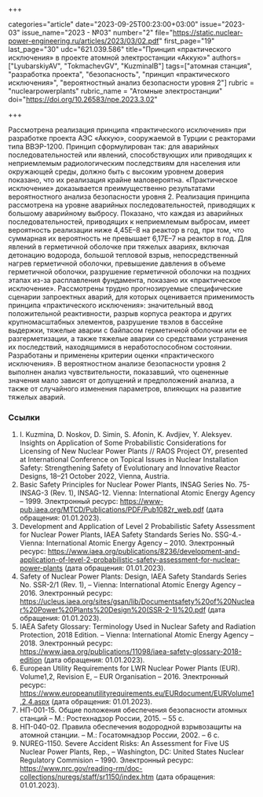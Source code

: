 +++

categories="article"
date="2023-09-25T00:23:00+03:00"
issue="2023-03"
issue_name="2023 - №03"
number="2"
file="https://static.nuclear-power-engineering.ru/articles/2023/03/02.pdf"
first_page="19"
last_page="30"
udc="621.039.586"
title="Принцип «практического исключения» в проекте атомной электростанции «Аккую»"
authors=["LyubarskiyAV", "TokmachevGV", "KuzminaIB"]
tags=["атомная станция", "разработка проекта", "безопасность", "принцип «практического исключения»", "вероятностный анализ безопасности уровня 2"]
rubric = "nuclearpowerplants"
rubric_name = "Aтомные электростанции"
doi="https://doi.org/10.26583/npe.2023.3.02"

+++

Рассмотрена реализация принципа «практического исключения» при разработке проекта АЭС «Аккую», сооружаемой в Турции с реакторами типа ВВЭР-1200. Принцип сформулирован так: для аварийных последовательностей или явлений, способствующих или приводящих к неприемлемым радиологическим последствиям для населения или окружающей среды, должно быть с высоким уровнем доверия показано, что их реализация крайне маловероятна. «Практическое исключение» доказывается преимущественно результатами вероятностного анализа безопасности уровня 2. Реализация принципа рассмотрена на уровне аварийных последовательностей, приводящих к большому аварийному выбросу. Показано, что каждая из аварийных последовательностей, приводящих к неприемлемым выбросам, имеет вероятность реализации ниже 4,45Е–8 на реактор в год, при том, что суммарная их вероятность не превышает 6,17Е–7 на реактор в год. Для явлений в герметичной оболочке при тяжелых авариях, включая детонацию водорода, большой тепловой взрыв, непосредственный нагрев герметичной оболочки, превышение давления в объеме герметичной оболочки, разрушение герметичной оболочки на поздних этапах из-за расплавления фундамента, показано их «практическое исключение». Рассмотрены трудно прогнозируемые специфические сценарии запроектных аварий, для которых оценивается применимость принципа «практического исключения»: значительный ввод положительной реактивности, разрыв корпуса реактора и других крупномасштабных элементов, разрушение твэлов в бассейне выдержки, тяжелые аварии с байпасом герметичной оболочки или ее разгерметизации, а также тяжелые аварии со средствами устранения их последствий, находящимися в неработоспособном состоянии. Разработаны и применены критерии оценки «практического исключения». В вероятностном анализе безопасности уровня 2 выполнен анализ чувствительности, показавший, что оцененные значения мало зависят от допущений и предположений анализа, а также от случайного изменения параметров, влияющих на развитие тяжелых аварий.

### Ссылки

1. I. Kuzmina, D. Noskov, D. Simin, S. Afonin, K. Avdjiev, Y. Aleksyev. Insights on Application of Some Probabilistic Considerations for Licensing of New Nuclear Power Plants // RAOS Project OY, presented at International Conference on Topical Issues in Nuclear Installation Safety: Strengthening Safety of Evolutionary and Innovative Reactor Designs, 18–21 October 2022, Vienna, Austria.
2. Basic Safety Principles for Nuclear Power Plants, INSAG Series No. 75-INSAG-3 (Rev. 1), INSAG-12. Vienna: International Atomic Energy Agency – 1999. Электронный ресурс: https://www-pub.iaea.org/MTCD/Publications/PDF/Pub1082r_web.pdf (дата обращения: 01.01.2023).
3. Development and Application of Level 2 Probabilistic Safety Assessment for Nuclear Power Plants, IAEA Safety Standards Series No. SSG-4.- Vienna: International Atomic Energy Agency – 2010. Электронный ресурс: https://www.iaea.org/publications/8236/development-and-application-of-level-2-probabilistic-safety-assessment-for-nuclear-power-plants (дата обращения: 01.01.2023).
4. Safety of Nuclear Power Plants: Design, IAEA Safety Standards Series No. SSR-2/1 (Rev. 1), – Vienna: International Atomic Energy Agency – 2016. Электронный ресурс: https://ucleus.iaea.org/sites/gsan/lib/Documentsafety%20of%20Nuclear%20Power%20Plants%20Design%20(SSR-2-1)%20.pdf (дата обращения: 01.01.2023).
5. IAEA Safety Glossary: Terminology Used in Nuclear Safety and Radiation Protection, 2018 Edition. – Vienna: International Atomic Energy Agency – 2018. Электронный ресурс: https://www.iaea.org/publications/11098/iaea-safety-glossary-2018-edition (дата обращения: 01.01.2023).
6. European Utility Requirements for LWR Nuclear Power Plants (EUR). Volume1,2, Revision Е, – EUR Organisation – 2016. Электронный ресурс: https://www.europeanutilityrequirements.eu/EURdocument/EURVolume1,2,4.aspx (дата обращения: 01.01.2023).
7. НП-001-15. Общие положения обеспечения безопасности атомных станций – М.: Ростехнадзор России, 2015. – 55 с.
8. НП-040-02. Правила обеспечения водородной взрывозащиты на атомной станции. – М.: Госатомнадзор России, 2002. – 6 с.
9. NUREG-1150. Severe Accident Risks: An Assessment for Five US Nuclear Power Plants, Rep., – Washington, DC: United States Nuclear Regulatory Commision – 1990. Электронный ресурс: https://www.nrc.gov/reading-rm/doc-collections/nuregs/staff/sr1150/index.htm (дата обращения: 01.01.2023).